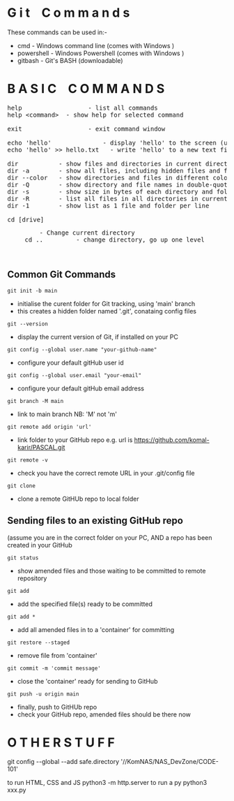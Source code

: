 # G i t &nbsp;&nbsp; C o m m a n d s

These commands can be used in:-

<ul><li>cmd - Windows command line (comes with Windows )</li><li>powershell	- Windows Powershell (comes with Windows )</li><li>gitbash	- Git's BASH (downloadable)</li></ul>

# B A S I C &nbsp;&nbsp; C O M M A N D S

<pre>
help                  - list all commands
help &lt;command&gt;  - show help for selected command

exit                  - exit command window

echo 'hello'              - display 'hello' to the screen (useful for script file messages
echo 'hello' >> hello.txt	- write 'hello' to a new text file

dir           - show files and directories in current directory
dir -a        - show all files, including hidden files and folders
dir --color   - show directories and files in different colours
dir -Q        - show directory and file names in double-quotes
dir -s        - show size in bytes of each directory and folder
dir -R        - list all files in all directories in current directory
dir -1        - show list as 1 file and folder per line

cd [drive]<dir>    - Change current directory
cd ..         - change directory, go up one level

</pre>

## Common Git Commands

<code>git init -b main</code>
- initialise the curent folder for Git tracking, using 'main' branch 
- this creates a hidden folder named '.git', conataing config files

<code>git --version</code>
- display the current version of Git, if installed on your PC

<code>git config --global user.name "your-github-name"</code>
- configure your default gitHub user id

<code>git config --global user.email "your-email"</code>
- configure your default gitHub email address

<code>git branch -M main</code>
- link to main branch NB: 'M' not 'm'

<code>git remote add origin 'url'</code>
- link folder to your GitHub repo e.g. url is https://github.com/komal-karir/PASCAL.git

<code>git remote -v</code>
- check you have the correct remote URL in your .git/config file

<code>git clone <github URL></code>	
- clone a remote GitHUb repo to local folder


## Sending files to an existing GitHub repo

(assume you are in the correct folder on your PC, AND a repo has been created in your GitHub

<code>git status</code>
- show amended files and those waiting to be committed to remote repository

<code>git add <fileName></code>
- add the specified file(s) ready to be committed

<code>git add *</code>
- add all amended files in to a 'container' for committing

<code>git restore --staged <filename></code>
- remove file from 'container' 

<code>git commit -m 'commit message'</code>
- close the 'container' ready for sending to GitHub

<code>git push -u origin main</code>
- finally, push to GitHUb repo
- check your GitHub repo, amended files should be there now


# O T H E R   S T U F F  
git config --global --add safe.directory '//KomNAS/NAS_DevZone/CODE-101'

to run HTML, CSS and JS			python3 -m http.server
to run a py				python3	xxx.py
